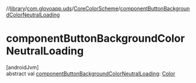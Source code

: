 //[library](../../../index.md)/[com.glovoapp.uds](../index.md)/[CoreColorScheme](index.md)/[componentButtonBackgroundColorNeutralLoading](component-button-background-color-neutral-loading.md)

# componentButtonBackgroundColorNeutralLoading

[androidJvm]\
abstract val [componentButtonBackgroundColorNeutralLoading](component-button-background-color-neutral-loading.md): [Color](https://developer.android.com/reference/kotlin/androidx/compose/ui/graphics/Color.html)
